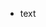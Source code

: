 <svg width="100" height="100" xmlns="beauty.html">
<foreignObject width="100" height="100">
    <div xmlns="beauty.html">
        <ul>
            <li>text</li>
        </ul>
        <!-- Other embed HTML element/text into SVG -->
    </div>
</foreignObject>
</svg>